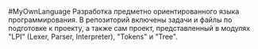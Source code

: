 #MyOwnLanguage
Разработка предметно ориентированного языка программирования. В репозиторий включены задачи и файлы по подготовке к проекту, а также сам проект, представленный в модулях "LPI" (Lexer, Parser, Interpreter), "Tokens" и "Tree".
